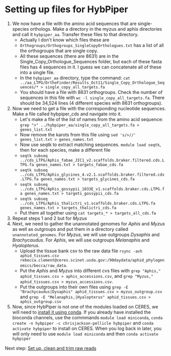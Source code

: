 # Setting up files for HybPiper

1) We now have a file with the amino acid sequences that are single-species orthologs. Make a directory in the myzus and aphis directories and call it `hybpiper_aa`. Transfer these files to that directory.
    * Actually I don't know which files these are
    * `Orthogroups/Orthogroups_SingleCopyOrthologues.txt` has a list of all the orthogroups that are single copy.
    * All these sequences (there are 8631) are in the Single_Copy_Orthologue_Sequences folder, but each of these fasta files has 4 sequences in it. I guess we can concatenate all of these into a single file.
    * In the `hybpiper_aa` directory, type the command: `cat ../aa_LTPG/OrthoFinder/Results_Oct11/Single_Copy_Orthologue_Sequences/* > single_copy_all_targets.fa`
    * You should have a file with 8631 orthogroups. Check the number of sequences in this file with `wc -l single_copy_all_targets.fa`. There should be 34,524 lines (4 different species with 8631 orthogroups).
3) Now we need to get a file with the corresponding nucleotide sequences. Make a file called hybpiper_cds and navigate into it. 
    * Let's make a file of the list of names from the amino acid sequence: `grep ">" ../hybpiper_aa/single_copy_all_targets.fa > genes_list.txt`
    * Now remove the karots from this file using `sed 's/>//' genes_list.txt > genes_names.txt`
    * Now use seqtk to extract matching sequences. `module load seqtk`, then for each species, make a different file
    * `seqtk subseq ../cds_LTPG/Aphis_fabae_JIC1_v2.scaffolds.braker.filtered.cds.LTPG.fa genes_names.txt > targets_fabae_cds.fa`
    - `seqtk subseq ../cds_LTPG/Aphis_glycines_4.v2.1.scaffolds.braker.filtered.cds.LTPG.fa genes_names.txt > targets_glycines_cds.fa`
    -  `seqtk subseq ../cds_LTPG/Aphis_gossypii_1033E_v1.scaffolds.braker.cds.LTPG.fa genes_names.txt > targets_gossypii_cds.fa`
    -  `seqtk subseq ../cds_LTPG/Aphis_thalictri_v1.scaffolds.braker.cds.LTPG.fa genes_names.txt > targets_thalictri_cds.fa`
    * Put them all together using `cat targets_* > targets_all_cds.fa`
4) Repeat steps 1 and 2 but for *Myzus*
5) Next, we need to gather the unannotated genomes for *Aphis* and *Myzus* as well as outgroups and put them in a directory called `unannotated_genomes`. For *Myzus*, we will use outgroups *Dysaphis* and *Brachycaudus*. For *Aphis*, we will use outgroups *Melanaphis* and *Hyalopterus*.
    * Upload the tissue bank csv to the raw data file `rsync -avh aphid_tissues.csv rebecca.clement@ceres.scinet.usda.gov:/90daydata/aphid_phylogenomics/becca/raw_data`.
    * Put the *Aphis* and *Myzus* into different cvs files with `grep "Aphis," aphid_tissues.csv > aphis_accessions.csv`, and `grep "Myzus," aphid_tissues.csv > myzus_accessions.csv`.
    * Put the outgroups into their own files using `grep -E "Brachycaudus|Dysaphis" aphid_tissues.csv > myzus_outgroup.csv` and `grep -E "Melanaphis,|Hyalopterus" aphid_tissues.csv > aphis_outgroup.csv`
7) Now, since HybPiper is not one of the modules loaded on CERES, we will need to [install it using conda](https://scinet.usda.gov/guide/conda/). If you already have installed the bioconda channels, use the commmands `module load miniconda`, `conda create -n hybpiper -c chrisjackson-pellicle hybpiper` and `conda activate hybpiper` to install on CERES. When you log back in later, you will only need to use `module load miniconda` and then `conda activate hybpiper`

Next step: [Set up, clean and trim raw reads](cleantrim.md)
